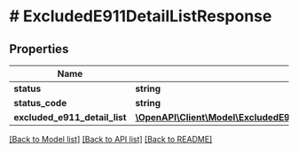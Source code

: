# # ExcludedE911DetailListResponse

## Properties

Name | Type | Description | Notes
------------ | ------------- | ------------- | -------------
**status** | **string** |  | [optional]
**status_code** | **string** |  | [optional]
**excluded_e911_detail_list** | [**\OpenAPI\Client\Model\ExcludedE911DetailListResponseExcludedE911DetailList**](ExcludedE911DetailListResponseExcludedE911DetailList.md) |  | [optional]

[[Back to Model list]](../../README.md#models) [[Back to API list]](../../README.md#endpoints) [[Back to README]](../../README.md)

